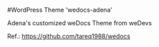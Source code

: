 #WordPress Theme 'wedocs-adena'

Adena's customized weDocs Theme from weDevs

Ref.: https://github.com/tareq1988/wedocs
